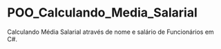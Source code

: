 # POO_Calculando_Media_Salarial
Calculando Média Salarial através de nome e salário de Funcionários em C#.

